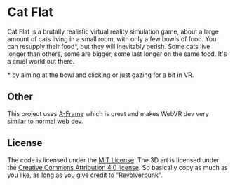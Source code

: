 Cat Flat
========
Cat Flat is a brutally realistic virtual reality simulation game, about a large amount of cats living in a small room, with only a few bowls of food. You can resupply their food\*, but they will inevitably perish. Some cats live longer than others, some are bigger, some last longer on the same food. It's a cruel world out there.

\* by aiming at the bowl and clicking or just gazing for a bit in VR.

Other
-----
This project uses [A-Frame](https://aframe.io/) which is great and makes WebVR dev very similar to normal web dev.

License
-------
The code is licensed under the [MIT License](https://opensource.org/licenses/MIT). The 3D art is licensed under the [Creative Commons Attribution 4.0 license](http://creativecommons.org/licenses/by/4.0/). So basically copy as much as you like, as long as you give credit to "Revolverpunk".
